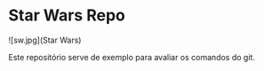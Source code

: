 # Star Wars Repo

![sw.jpg](Star Wars)

Este repositório serve de exemplo para avaliar os comandos do git.
